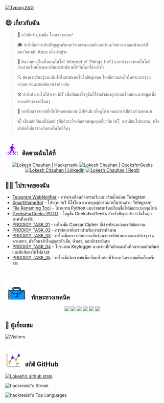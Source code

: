 [![Typing SVG](https://readme-typing-svg.demolab.com?font=Fira+Code&weight=800&size=22&pause=1000&center=true&vCenter=true&width=835&lines=+%F0%9F%91%8B%E0%B8%AA%E0%B8%A7%E0%B8%B1%E0%B8%AA%E0%B8%94%E0%B8%B5%E0%B8%9C%E0%B8%B9%E0%B9%89%E0%B9%80%E0%B8%A2%E0%B8%B5%E0%B9%88%E0%B8%A2%E0%B8%A1%E0%B8%8A%E0%B8%A1+%E0%B8%A2%E0%B8%B4%E0%B8%99%E0%B8%94%E0%B8%B5%E0%B8%95%E0%B9%89%E0%B8%AD%E0%B8%99%E0%B8%A3%E0%B8%B1%E0%B8%9A%E0%B8%97%E0%B8%B5%E0%B9%88%E0%B8%99%E0%B8%B5%E0%B9%88!%F0%9F%91%8B;%F0%9F%9A%80+%E0%B8%A1%E0%B8%B2%E0%B8%AA%E0%B8%A3%E0%B9%89%E0%B8%B2%E0%B8%87%E0%B8%AA%E0%B8%B4%E0%B9%88%E0%B8%87%E0%B8%97%E0%B8%B5%E0%B9%88%E0%B8%A2%E0%B8%B4%E0%B9%88%E0%B8%87%E0%B9%83%E0%B8%AB%E0%B8%8D%E0%B9%88%E0%B9%84%E0%B8%9B%E0%B8%94%E0%B9%89%E0%B8%A7%E0%B8%A2%E0%B8%81%E0%B8%B1%E0%B8%99!+%F0%9F%9A%80;%E2%9C%A8+%E0%B9%83%E0%B8%99%E0%B9%82%E0%B8%A5%E0%B8%81%E0%B9%81%E0%B8%AB%E0%B9%88%E0%B8%87%E0%B9%80%E0%B8%97%E0%B8%84%E0%B9%82%E0%B8%99%E0%B9%82%E0%B8%A5%E0%B8%A2%E0%B8%B5%E0%B9%81%E0%B8%A5%E0%B8%B0%E0%B8%AA%E0%B8%B4%E0%B9%88%E0%B8%87%E0%B8%AD%E0%B8%B7%E0%B9%88%E0%B8%99+%E0%B9%86+%E0%B8%97%E0%B8%B5%E0%B9%88%E0%B8%AD%E0%B8%A2%E0%B8%B9%E0%B9%88%E0%B9%80%E0%B8%AB%E0%B8%99%E0%B8%B7%E0%B8%AD%E0%B8%81%E0%B8%A7%E0%B9%88%E0%B8%B2.+%E2%9C%A8)](https://git.io/typing-svg)

## 😄 เกี่ยวกับฉัน
> 👋 สวัสดีครับ, ผมคือ โลเกช เชาฮาน!

> 🎓 กำลังศึกษาระดับปริญญาตรีสาขาวิศวกรรมคอมพิวเตอร์และวิทยาการคอมพิวเตอร์ที่มหาวิทยาลัย Apex เมืองชัยปุระ

> 🌟 มีความหลงใหลในเทคโนโลยี Internet of Things (IoT) และสำรวจว่าเทคโนโลยีสามารถเชื่อมโยงและเพิ่มประสิทธิภาพให้กับโลกได้อย่างไร

> 🔍 ต้องการเรียนรู้และเติบโตในสาขาเทคโนโลยีอยู่เสมอ โดยมีความสนใจในด้านการรวมฮาร์ดแวร์และซอฟต์แวร์เข้าด้วยกัน

> 🛠 กำลังทำงานในโปรเจค IoT เพื่อพัฒนาโซลูชั่นที่ใช้พลังของอุปกรณ์เชื่อมต่อและข้อมูลเพื่อความสร้างสรรค์ใหม่ๆ

> 🔭 อย่าลืมตรวจสอบที่เก็บโค้ดของผมบน GitHub เพื่อดูโปรเจคและการมีส่วนร่วมของผม

> 📫 เชื่อมต่อกับผมได้เลย! รู้สึกอิสระที่จะติดต่อมาพูดคุยเกี่ยวกับ IoT, การเขียนโปรแกรม, หรือหัวข้อที่เกี่ยวข้องกับเทคโนโลยีอื่นๆ

<!--
<p align="center">
  <a href="https://www.linkedin.com/in/lokeshchauhanapex/"><img src="https://img.shields.io/badge/Linkedin-10000?style=plastic&logo=LinkedIn&logoColor=FFFFFF&labelColor=2A79D7&color=2A79D7" alt="Lokesh Chauhan | LinkedIn"/></a>
-->
  
## ![ติดตามฉัน](/icon/follow.svg) ติดตามฉันได้ที่ 
<p align="center">
    <a href="https://www.hackerrank.com/profile/lokeshchauhan"><img src="https://img.shields.io/badge/Hackerrank-100000?style=plastic&logo=hackerrank&logoColor=FFFFFF&labelColor=42BA3D&color=0EA608" alt="Lokesh Chauhan | Hackerrank"/></a>
    <a href="https://auth.geeksforgeeks.org/user/lokeshchauhan"><img src="https://img.shields.io/badge/GeeksforGeeks-100000?style=plastic&logo=geeksforgeeks&logoColor=FFFFFF&labelColor=42BA3D&color=23891F" alt="Lokesh Chauhan | GeeksforGeeks"/></a>
  <a href="https://www.linkedin.com/in/lokeshchauhanapex/"><img src="https://img.shields.io/badge/Linkedin-10000?style=plastic&logo=LinkedIn&logoColor=FFFFFF&labelColor=2A79D7&color=2A79D7" alt="Lokesh Chauhan | LinkedIn"/></a>
    <a href="https://replit.com/@HackResist"><img src="https://img.shields.io/badge/Replit-100000?style=plastic&logo=replit&logoColor=f26207&labelColor=051E59&color=0e1525" alt="Lokesh Chauhan | Replit"/></a>
</p>

## 👨‍💻 โปรเจคของฉัน
* [Telegram WebNotifier](https://github.com/HackResist/Telegram_WebNotifier) - การแจ้งเตือนกิจกรรมเว็บแบบเรียลไทม์บน Telegram
* [SmartHomeBot](https://github.com/HackResist/SmartHomeBot) - โปรเจค IoT นี้ใช้ในการควบคุมอุปกรณ์ภายในบ้านด้วย Telegram
* [File Renaming Tool](https://github.com/HackResist/File-Renaming-Tool) - โปรแกรม Python แบบง่ายสำหรับเปลี่ยนชื่อไฟล์และนามสกุลไฟล์
* [GeeksForGeeks-POTD](https://github.com/HackResist/GeeksForGeeks-POTD) - โซลูชั่น GeeksForGeeks สำหรับปัญหาประจำวันในทุกภาษาที่รองรับ
* [PRODIGY TASK_01](https://github.com/HackResist/PRODIGY_CS_01) - เครื่องมือ Caesar Cipher ที่เข้ารหัสและถอดรหัสข้อความ
* [PRODIGY TASK_02](https://github.com/HackResist/PRODIGY_CS_02) - การจัดการพิกเซลสำหรับการเข้ารหัสภาพ
* [PRODIGY TASK_03](https://github.com/HackResist/PRODIGY_CS_03) - เครื่องมือตรวจสอบความซับซ้อนของรหัสผ่านตามเกณฑ์ต่างๆ เช่น ความยาว, ตัวอักษรตัวใหญ่และตัวเล็ก, ตัวเลข, และอักขระพิเศษ
* [PRODIGY TASK_04](https://github.com/HackResist/PRODIGY_CS_04) - โปรแกรม Keylogger แบบง่ายที่บันทึกและบันทึกการกดแป้นพิมพ์และบันทึกลงในไฟล์ txt
* [PRODIGY TASK_05](https://github.com/HackResist/PRODIGY_CS_05) - เครื่องมือวิเคราะห์แพ็คเก็ตเครือข่ายที่จับและวิเคราะห์แพ็คเก็ตเครือข่าย

## ![ทักษะทางเทคนิค](/icon/Skill.svg) ทักษะทางเทคนิค
<p align="center">
  <a href="https://www.open-std.org/JTC1/SC22/WG14/">
    <img src="https://skillicons.dev/icons?i=c" /></a>
 <a href="https://www.oracle.com/java/">
    <img src="https://skillicons.dev/icons?i=java" /></a>
 <a href="https://isocpp.org/">
    <img src="https://skillicons.dev/icons?i=cpp" /></a>
<a href="https://www.python.org/">
    <img src="https://skillicons.dev/icons?i=py" /></a>
<a href="https://www.gnu.org/software/bash/">
    <img src="https://skillicons.dev/icons?i=bash" /></a>
  <a href="https://ecma-international.org/publications-and-standards/standards/ecma-262/">
    <img src="https://skillicons.dev/icons?i=js" /></a>
</p>

## 👀 ผู้เยี่ยมชม
![Visitors](https://moe-counter.glitch.me/get/@HackResist?theme=rule34)

## ![สถิติ GitHub](/icon/graph.svg) สถิติ GitHub 
[![Lokesh’s github stats](https://github-readme-stats.vercel.app/api?username=HackResist&show_icons=true&theme=dark&count_private=true)](https://github.com/HackResist)

![hackresist's Streak](https://github-readme-streak-stats.herokuapp.com/?user=hackresist&theme=cobalt&hide_border=false)

![hackresist's Top Languages](https://github-readme-stats.vercel.app/api/top-langs/?username=hackresist&theme=cobalt&show_icons=true&hide_border=false&layout=compact)
